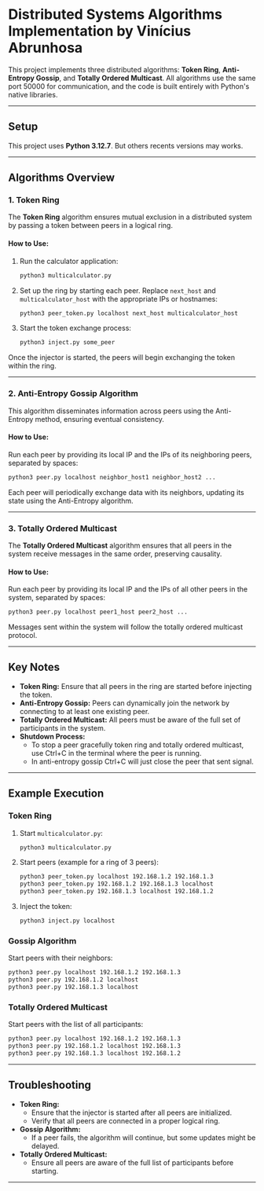 # Distributed Systems Algorithms Implementation by Vinícius Abrunhosa

This project implements three distributed algorithms: **Token Ring**, **Anti-Entropy Gossip**, and **Totally Ordered Multicast**. All algorithms use the same port 50000 for communication, and the code is built entirely with Python's native libraries.

---

## Setup

This project uses **Python 3.12.7**. But others recents versions may works.

---

## Algorithms Overview

### 1. **Token Ring**
The **Token Ring** algorithm ensures mutual exclusion in a distributed system by passing a token between peers in a logical ring.

#### How to Use:
1. Run the calculator application:
   ```bash
   python3 multicalculator.py
   ```
2. Set up the ring by starting each peer. Replace `next_host` and `multicalculator_host` with the appropriate IPs or hostnames:
   ```bash
   python3 peer_token.py localhost next_host multicalculator_host
   ```
3. Start the token exchange process:
   ```bash
   python3 inject.py some_peer
   ```

Once the injector is started, the peers will begin exchanging the token within the ring.

---

### 2. **Anti-Entropy Gossip Algorithm**
This algorithm disseminates information across peers using the Anti-Entropy method, ensuring eventual consistency.

#### How to Use:
Run each peer by providing its local IP and the IPs of its neighboring peers, separated by spaces:
```bash
python3 peer.py localhost neighbor_host1 neighbor_host2 ...
```

Each peer will periodically exchange data with its neighbors, updating its state using the Anti-Entropy algorithm.

---

### 3. **Totally Ordered Multicast**
The **Totally Ordered Multicast** algorithm ensures that all peers in the system receive messages in the same order, preserving causality.

#### How to Use:
Run each peer by providing its local IP and the IPs of all other peers in the system, separated by spaces:
```bash
python3 peer.py localhost peer1_host peer2_host ...
```

Messages sent within the system will follow the totally ordered multicast protocol.

---

## Key Notes

- **Token Ring:** Ensure that all peers in the ring are started before injecting the token.
- **Anti-Entropy Gossip:** Peers can dynamically join the network by connecting to at least one existing peer.
- **Totally Ordered Multicast:** All peers must be aware of the full set of participants in the system.
- **Shutdown Process:** 
    - To stop a peer gracefully token ring and totally ordered multicast, use Ctrl+C in the terminal where the peer is running.
    - In anti-entropy gossip Ctrl+C will just close the peer that sent signal.


---

## Example Execution

### Token Ring
1. Start `multicalculator.py`:
   ```bash
   python3 multicalculator.py
   ```
2. Start peers (example for a ring of 3 peers):
   ```bash
   python3 peer_token.py localhost 192.168.1.2 192.168.1.3
   python3 peer_token.py 192.168.1.2 192.168.1.3 localhost
   python3 peer_token.py 192.168.1.3 localhost 192.168.1.2
   ```
3. Inject the token:
   ```bash
   python3 inject.py localhost
   ```

### Gossip Algorithm
Start peers with their neighbors:
```bash
python3 peer.py localhost 192.168.1.2 192.168.1.3
python3 peer.py 192.168.1.2 localhost 
python3 peer.py 192.168.1.3 localhost 
```

### Totally Ordered Multicast
Start peers with the list of all participants:
```bash
python3 peer.py localhost 192.168.1.2 192.168.1.3
python3 peer.py 192.168.1.2 localhost 192.168.1.3
python3 peer.py 192.168.1.3 localhost 192.168.1.2
```

---

## Troubleshooting

- **Token Ring:**
  - Ensure that the injector is started after all peers are initialized.
  - Verify that all peers are connected in a proper logical ring.
- **Gossip Algorithm:**
  - If a peer fails, the algorithm will continue, but some updates might be delayed.
- **Totally Ordered Multicast:**
  - Ensure all peers are aware of the full list of participants before starting.
---


